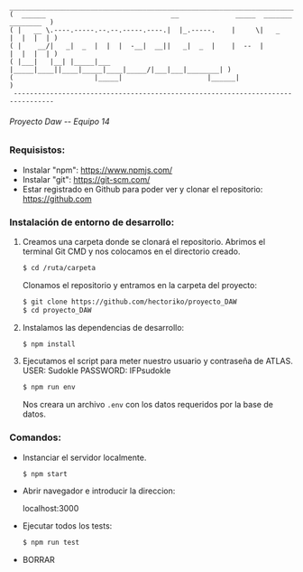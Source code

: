 ```
 ________________________________________________________________________________ 
(  ______                               __              _____  _______ ________  )
( |   __ \.----.-----.--.--.-----.----.|  |_.-----.    |     \|   _   |  |  |  | )
( |    __/|   _|  _  |  |  |  -__|  __||   _|  _  |    |  --  |       |  |  |  | )
( |___|   |__| |_____|___  |_____|____||____|_____|____|_____/|___|___|________| )
(                    |_____|                     |______|                        )
 -------------------------------------------------------------------------------- 
```

###### Proyecto Daw -- Equipo 14

### Requisistos:

- Instalar "npm": https://www.npmjs.com/
- Instalar "git": https://git-scm.com/
- Estar registrado en Github para poder ver y clonar el repositorio: https://github.com

### Instalación de entorno de desarrollo:

1. Creamos una carpeta donde se clonará el repositorio. Abrimos el terminal Git CMD y nos colocamos en el directorio creado. 
   
   ```sh
   $ cd /ruta/carpeta
   ```

   Clonamos el repositorio y entramos en la carpeta del proyecto:
   
   ```sh
   $ git clone https://github.com/hectoriko/proyecto_DAW
   $ cd proyecto_DAW
   ```
   
2. Instalamos las dependencias de desarrollo:
   
   ```sh
   $ npm install
   ```
   
3. Ejecutamos el script para meter nuestro usuario y contraseña de ATLAS. USER: Sudokle PASSWORD: IFPsudokle
   
   ```sh
   $ npm run env
   ```
   
   Nos creara un archivo `.env` con los datos requeridos por la base de datos.

### Comandos:

- Instanciar el servidor localmente.

   ```sh
   $ npm start
   ```
   
- Abrir navegador e introducir la direccion:

   localhost:3000

- Ejecutar todos los tests:

   ```sh
   $ npm run test
   ```
- BORRAR